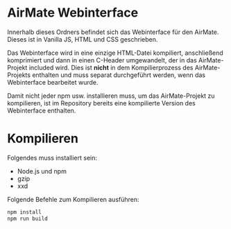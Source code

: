 # AirMate Webinterface

Innerhalb dieses Ordners befindet sich das Webinterface für den AirMate. Dieses ist in Vanilla JS, HTML und CSS geschrieben.

Das Webinterface wird in eine einzige HTML-Datei kompiliert, anschließend komprimiert und dann in einen C-Header umgewandelt, der in das AirMate-Projekt included wird. Dies ist **nicht** in dem Kompilierprozess des AirMate-Projekts enthalten und muss separat durchgeführt werden, wenn das Webinterface bearbeitet wurde.

Damit nicht jeder npm usw. installieren muss, um das AirMate-Projekt zu kompilieren, ist im Repository bereits eine kompilierte Version des Webinterface enthalten.

# Kompilieren

Folgendes muss installiert sein:

- Node.js und npm
- gzip
- xxd

Folgende Befehle zum Kompilieren ausführen:

```bash
npm install
npm run build
```
